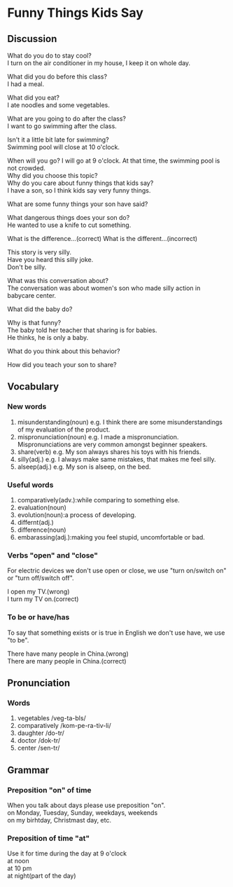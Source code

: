 # Funny Things Kids Say
## Discussion
What do you do to stay cool?  
I turn on the air conditioner in my house, I keep it on whole day.  

What did you do before this class?  
I had a meal.  

What did you eat?  
I ate noodles and some vegetables.  

What are you going to do after the class?  
I want to go swimming after the class.  

Isn't it a little bit late for swimming?  
Swimming pool will close at 10 o'clock. 

When will you go? 
I will go at 9 o'clock. At that time, the swimming pool is not crowded.  
Why did you choose this topic?  
Why do you care about funny things that kids say?  
I have a son, so I think kids say very funny things.  

What are some funny things your son have said?  


What dangerous things does your son do?  
He wanted to use a knife to cut something.  

What is the difference...(correct)
What is the different...(incorrect)  

This story is very silly.  
Have you heard this silly joke.  
Don't be silly.  

What was this conversation about?  
The conversation was about women's son who made silly action in babycare center. 

What did the baby do?  

Why is that funny?  
The baby told her teacher that sharing is for babies.  
He thinks, he is only a baby.  

What do you think about this behavior?  

How did you teach your son to share?  

## Vocabulary
### New words
1. misunderstanding(noun) e.g. I think there are some misunderstandings of my evaluation of the product.
1. mispronunciation(noun) e.g. I made a mispronunciation. Mispronunciations are very common amongst beginner speakers.
1. share(verb) e.g. My son always shares his toys with his friends.
1. silly(adj.) e.g. I always make same mistakes, that makes me feel silly.
1. alseep(adj.) e.g. My son is alseep, on the bed.  


### Useful words
1. comparatively(adv.):while comparing to something else.
1. evaluation(noun)
1. evolution(noun):a process of developing.
1. differnt(adj.)
1. difference(noun)
1. embarassing(adj.):making you feel stupid, uncomfortable or bad.

### Verbs "open" and "close"
For electric devices we don't use open or close, we use "turn on/switch on" or "turn off/switch off".  

I open my TV.(wrong)  
I turn my TV on.(correct)  

### To be or have/has
To say that something exists or is true in English we don't use have, we use "to be".  

There have many people in China.(wrong)  
There are many people in China.(correct)  

## Pronunciation
### Words
1. vegetables /veg-ta-bls/
1. comparatively /kom-pe-ra-tiv-li/
1. daughter /do-tr/
1. doctor /dok-tr/
1. center /sen-tr/

## Grammar
### Preposition "on" of time
When you talk about days please use preposition "on".  
on Monday, Tuesday, Sunday, weekdays, weekends  
on my birhtday, Christmast day, etc.  

### Preposition of time "at"
Use it for time during the day
at 9 o'clock  
at noon  
at 10 pm  
at night(part of the day)  
